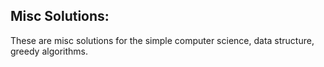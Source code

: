 Misc Solutions:
------------------
These are misc solutions for the simple computer science, data structure, greedy algorithms. 




